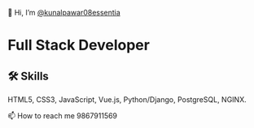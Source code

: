 👋 Hi, I’m [@kunalpawar08essentia](https://github.com/kunalpawar7788)

# Full Stack Developer 

## 🛠 Skills
HTML5, CSS3, JavaScript, Vue.js, Python/Django, PostgreSQL, NGINX.

📫 How to reach me 9867911569




